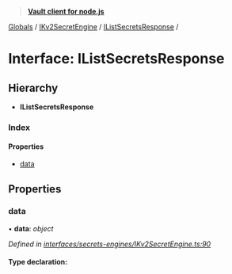 > **[Vault client for node.js](../README.md)**

[Globals](../globals.md) / [IKv2SecretEngine](../modules/ikv2secretengine.md) / [IListSecretsResponse](ikv2secretengine.ilistsecretsresponse.md) /

# Interface: IListSecretsResponse

## Hierarchy

* **IListSecretsResponse**

### Index

#### Properties

* [data](ikv2secretengine.ilistsecretsresponse.md#data)

## Properties

###  data

• **data**: *object*

*Defined in [interfaces/secrets-engines/IKv2SecretEngine.ts:90](https://github.com/theogravity/vault-tacular/blob/0b78a16/src/interfaces/secrets-engines/IKv2SecretEngine.ts#L90)*

#### Type declaration: